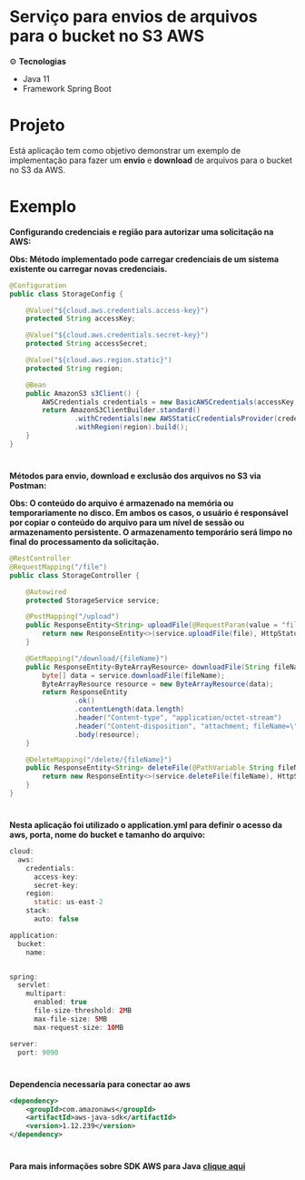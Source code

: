 # Serviço para envios de arquivos para o bucket no S3 AWS

⚙️ **Tecnologias**
- Java 11
- Framework Spring Boot

# Projeto

Está aplicação tem como objetivo demonstrar um exemplo de implementação para fazer um **envio** e **download** de arquivos para o bucket no S3 da AWS.

# Exemplo
**Configurando credenciais e região para autorizar uma solicitação na AWS:**

**Obs: Método implementado pode carregar credenciais de um sistema existente ou carregar novas credenciais.**
```java
@Configuration
public class StorageConfig {

    @Value("${cloud.aws.credentials.access-key}")
    protected String accessKey;

    @Value("${cloud.aws.credentials.secret-key}")
    protected String accessSecret;

    @Value("${cloud.aws.region.static}")
    protected String region;

    @Bean
    public AmazonS3 s3Client() {
        AWSCredentials credentials = new BasicAWSCredentials(accessKey, accessSecret);
        return AmazonS3ClientBuilder.standard()
                .withCredentials(new AWSStaticCredentialsProvider(credentials))
                .withRegion(region).build();
    }
}
```
#
**Métodos para envio, download e exclusão dos arquivos no S3 via Postman:**

**Obs: O conteúdo do arquivo é armazenado na memória ou temporariamente no disco. Em ambos os casos, o usuário é responsável por copiar o conteúdo do arquivo para um nível de sessão ou armazenamento persistente. O armazenamento temporário será limpo no final do processamento da solicitação.**
```java
@RestController
@RequestMapping("/file")
public class StorageController {

    @Autowired
    protected StorageService service;

    @PostMapping("/upload")
    public ResponseEntity<String> uploadFile(@RequestParam(value = "file") MultipartFile file) {
        return new ResponseEntity<>(service.uploadFile(file), HttpStatus.OK);
    }

    @GetMapping("/download/{fileName}")
    public ResponseEntity<ByteArrayResource> downloadFile(String fileName) {
        byte[] data = service.downloadFile(fileName);
        ByteArrayResource resource = new ByteArrayResource(data);
        return ResponseEntity
                .ok()
                .contentLength(data.length)
                .header("Content-type", "application/octet-stream")
                .header("Content-disposition", "attachment; fileName=\"" + fileName + "\"")
                .body(resource);
    }

    @DeleteMapping("/delete/{fileName}")
    public ResponseEntity<String> deleteFile(@PathVariable String fileName) {
        return new ResponseEntity<>(service.deleteFile(fileName), HttpStatus.OK);
    }
}
```
# 
**Nesta aplicação foi utilizado o application.yml para definir o acesso da aws, porta, nome do bucket e tamanho do arquivo:**
```java
cloud:
  aws:
    credentials:
      access-key:
      secret-key:
    region:
      static: us-east-2
    stack:
      auto: false

application:
  bucket:
    name:


spring:
  servlet:
    multipart:
      enabled: true
      file-size-threshold: 2MB
      max-file-size: 5MB
      max-request-size: 10MB

server:
  port: 9090
```
#
**Dependencia necessaria para conectar ao aws**
```xml
<dependency>
    <groupId>com.amazonaws</groupId>
	<artifactId>aws-java-sdk</artifactId>
	<version>1.12.239</version>
</dependency>
```
#
**Para mais informações sobre SDK AWS para Java**
**[clique aqui](https://docs.aws.amazon.com/pt_br/sdk-for-java/latest/developer-guide/using.html)**
